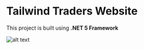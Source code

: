 # Tailwind Traders Website

This project is built using **.NET 5 Framework**

![alt text](https://repository-images.githubusercontent.com/152494960/ab550f80-37dd-11ea-884b-84da3c210ef5)

